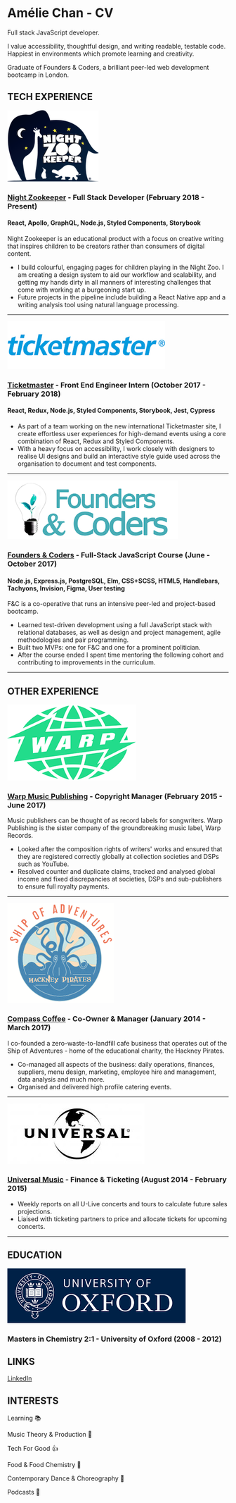 # Amélie Chan - CV

Full stack JavaScript developer.

I value accessibility, thoughtful design, and writing readable, testable code. Happiest in environments which promote learning and creativity.

Graduate of Founders & Coders, a brilliant peer-led web development bootcamp in London.

## TECH EXPERIENCE

![](/images/night-zoo-logo.png?raw=true 'Night Zookeeper Logo')

### [Night Zookeeper](https://www.nightzookeeper.com/) - Full Stack Developer (February 2018 - Present)

#### React, Apollo, GraphQL, Node.js, Styled Components, Storybook

Night Zookeeper is an educational product with a focus on creative writing that inspires children to be creators rather than consumers of digital content.

* I build colourful, engaging pages for children playing in the Night Zoo. I am creating a design system to aid our workflow and scalability, and getting my hands dirty in all manners of interesting challenges that come with working at a burgeoning start up.
* Future projects in the pipeline include building a React Native app and a writing analysis tool using natural language processing.

---

![](/images/tm-logo.png?raw=true 'Ticketmaster Logo')

### [Ticketmaster](https://www.ticketmaster.co.uk/) - Front End Engineer Intern (October 2017 - February 2018)

#### React, Redux, Node.js, Styled Components, Storybook, Jest, Cypress

* As part of a team working on the new international Ticketmaster site, I create effortless user experiences for high-demand events using a core combination of React, Redux and Styled Components.
* With a heavy focus on accessibility, I work closely with designers to realise UI designs and build an interactive style guide used across the organisation to document and test components.

---

![](/images/fac-logo.png?raw=true 'F&C Logo')

### [Founders & Coders](https://foundersandcoders.com/) - Full-Stack JavaScript Course (June - October 2017)

#### Node.js, Express.js, PostgreSQL, Elm, CSS+SCSS, HTML5, Handlebars, Tachyons, Invision, Figma, User testing

F&C is a co-operative that runs an intensive peer-led and project-based bootcamp.

* Learned test-driven development using a full JavaScript stack with relational databases, as well as design and project management, agile methodologies and pair programming.
* Built two MVPs: one for F&C and one for a prominent politician.
* After the course ended I spent time mentoring the following cohort and contributing to improvements in the curriculum.

---

## OTHER EXPERIENCE

![](/images/warp-logo.png?raw=true 'Warp Logo')

### [Warp Music Publishing](http://warppublishing.net/) - Copyright Manager (February 2015 - June 2017)

Music publishers can be thought of as record labels for songwriters. Warp Publishing is the sister company of the groundbreaking music label, Warp Records.

* Looked after the composition rights of writers' works and ensured that they are registered correctly globally at collection societies and DSPs such as YouTube.
* Resolved counter and duplicate claims, tracked and analysed global income and fixed discrepancies at societies, DSPs and sub-publishers to ensure full royalty payments.

---

![](/images/ship-logo.png?raw=true 'Ship Logo')

### [Compass Coffee](http://www.hackneypirates.org/cafe/) - Co-Owner & Manager (January 2014 - March 2017)

I co-founded a zero-waste-to-landfill cafe business that operates out of the Ship of Adventures - home of the educational charity, the Hackney Pirates.

* Co-managed all aspects of the business: daily operations, finances, suppliers, menu design, marketing, employee hire and management, data analysis and much more.
* Organised and delivered high profile catering events.

---

![](/images/universal-logo.png?raw=true 'Universal Logo')

### [Universal Music](https://www.universalmusic.com/) - Finance & Ticketing (August 2014 - February 2015)

* Weekly reports on all U-Live concerts and tours to calculate future sales projections.
* Liaised with ticketing partners to price and allocate tickets for upcoming concerts.

---

## EDUCATION

![](/images/oxford-logo.png?raw=true 'University of Oxford')

### Masters in Chemistry 2:1 - University of Oxford (2008 - 2012)

## LINKS

[LinkedIn](https://www.linkedin.com/in/am%C3%A9lie-chan-413aa77b/)

## INTERESTS

Learning :books:

Music Theory & Production :musical_keyboard:

Tech For Good :+1:

Food & Food Chemistry :ramen:

Contemporary Dance & Choreography :dancer:

Podcasts :thought_balloon:
